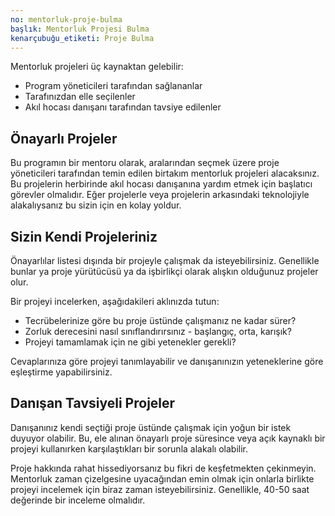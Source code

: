 ```yaml
---
no: mentorluk-proje-bulma
başlık: Mentorluk Projesi Bulma
kenarçubuğu_etiketi: Proje Bulma
---
```


Mentorluk projeleri üç kaynaktan gelebilir:

* Program yöneticileri tarafından sağlananlar
* Tarafınızdan elle seçilenler
* Akıl hocası danışanı tarafından tavsiye edilenler

## Önayarlı Projeler

Bu programın bir mentoru olarak, aralarından seçmek üzere proje yöneticileri tarafından temin edilen birtakım mentorluk projeleri alacaksınız. Bu projelerin herbirinde akıl hocası danışanına yardım etmek için başlatıcı görevler olmalıdır. Eğer projelerle veya projelerin arkasındaki teknolojiyle alakalıysanız bu sizin için en kolay yoldur.

## Sizin Kendi Projeleriniz

Önayarlılar listesi dışında bir projeyle çalışmak da isteyebilirsiniz. Genellikle bunlar ya proje yürütücüsü ya da işbirlikçi olarak alışkın olduğunuz projeler olur.

Bir projeyi incelerken, aşağıdakileri aklınızda tutun: 

* Tecrübelerinize göre bu proje üstünde çalışmanız ne kadar sürer? 
* Zorluk derecesini nasıl sınıflandırırsınız - başlangıç, orta, karışık?
* Projeyi tamamlamak için ne gibi yetenekler gerekli? 

Cevaplarınıza göre projeyi tanımlayabilir ve danışanınızın yeteneklerine göre eşleştirme yapabilirsiniz.

## Danışan Tavsiyeli Projeler

Danışanınız kendi seçtiği proje üstünde çalışmak için yoğun bir istek duyuyor olabilir. Bu, ele alınan önayarlı proje süresince veya açık kaynaklı bir projeyi kullanırken karşılaştıkları bir sorunla alakalı olabilir. 

Proje hakkında rahat hissediyorsanız bu fikri de keşfetmekten çekinmeyin. Mentorluk zaman çizelgesine uyacağından emin olmak için onlarla birlikte projeyi incelemek için biraz zaman isteyebilirsiniz. Genellikle, 40-50 saat değerinde bir inceleme olmalıdır. 
